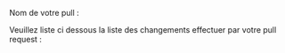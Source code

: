 Nom de votre pull :

Veuillez liste ci dessous la liste des changements effectuer par votre pull request :
